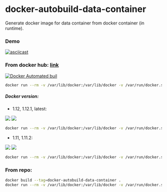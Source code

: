 docker-autobuild-data-container
==============================

Generate docker image for data container from docker container (in runtime).

### Demo

[![asciicast](https://asciinema.org/a/ek6n2c6yh26kkziyfp282idp6.png)](https://asciinema.org/a/ek6n2c6yh26kkziyfp282idp6)

### From docker hub: [link](https://hub.docker.com/r/fedeg/docker-autobuild-data-container/)

[![Docker Automated buil](https://img.shields.io/docker/automated/jrottenberg/ffmpeg.svg)](https://hub.docker.com/r/fedeg/docker-autobuild-data-container/)

```bash
docker run --rm -v /var/lib/docker:/var/lib/docker -v /var/run/docker.sock:/var/run/docker.sock -e CONTAINER=<run_container_name> -e IMAGE=<image_name> docker-autobuild-data-container:latest
```

##### Docker version:

- 1.12, 1.12.1, latest:

[![](https://images.microbadger.com/badges/version/fedeg/docker-autobuild-data-container:latest.svg)](http://microbadger.com/images/fedeg/docker-autobuild-data-container:latest "Get your own version badge on microbadger.com") [![](https://images.microbadger.com/badges/image/fedeg/docker-autobuild-data-container:latest.svg)](http://microbadger.com/images/fedeg/docker-autobuild-data-container:latest "Get your own image badge on microbadger.com")

```bash
docker run --rm -v /var/lib/docker:/var/lib/docker -v /var/run/docker.sock:/var/run/docker.sock -e CONTAINER=<run_container_name> -e IMAGE=<image_name> docker-autobuild-data-container:latest
```

- 1.11, 1.11.2:

[![](https://images.microbadger.com/badges/version/fedeg/docker-autobuild-data-container:1.11.svg)](http://microbadger.com/images/fedeg/docker-autobuild-data-container:1.11 "Get your own version badge on microbadger.com") [![](https://images.microbadger.com/badges/image/fedeg/docker-autobuild-data-container:1.11.svg)](http://microbadger.com/images/fedeg/docker-autobuild-data-container:1.11 "Get your own image badge on microbadger.com")

```bash
docker run --rm -v /var/lib/docker:/var/lib/docker -v /var/run/docker.sock:/var/run/docker.sock -e CONTAINER=<run_container_name> -e IMAGE=<image_name> docker-autobuild-data-container:1.11
```

### From repo:

```bash
docker build --tag=docker-autobuild-data-container .
docker run --rm -v /var/lib/docker:/var/lib/docker -v /var/run/docker.sock:/var/run/docker.sock -e CONTAINER=<run_container_name> -e IMAGE=<image_name> docker-autobuild-data-container
```
